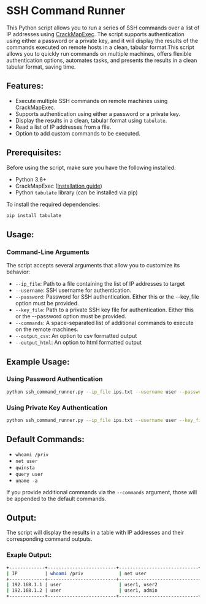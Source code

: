 # SSH Command Runner

This Python script allows you to run a series of SSH commands over a list of IP addresses using [CrackMapExec](https://github.com/byt3bl33d3r/CrackMapExec). The script supports authentication using either a password or a private key, and it will display the results of the commands executed on remote hosts in a clean, tabular format.This script allows you to quickly run commands on multiple machines, offers flexible authentication options, automates tasks, and presents the results in a clean tabular format, saving time.

## Features:
- Execute multiple SSH commands on remote machines using CrackMapExec.
- Supports authentication using either a password or a private key.
- Display the results in a clean, tabular format using `tabulate`.
- Read a list of IP addresses from a file.
- Option to add custom commands to be executed.

## Prerequisites:
Before using the script, make sure you have the following installed:

- Python 3.6+
- CrackMapExec ([Installation guide](https://github.com/byt3bl33d3r/CrackMapExec))
- Python `tabulate` library (can be installed via pip)

To install the required dependencies:

```bash
pip install tabulate
```

## Usage:

### Command-Line Arguments
The script accepts several arguments that allow you to customize its behavior:
- `--ip_file`: Path to a file containing the list of IP addresses to target
- `--username`: SSH username for authentication.
- `--password`: Password for SSH authentication. Either this or the --key_file option must be provided.
- `--key_file`: Path to a private SSH key file for authentication. Either this or the --password option must be provided.
- `--commands`: A space-separated list of additional commands to execute on the remote machines.
- `--output_csv`: An option to csv formatted output
- `--output_html`: An option to html formatted output

## Example Usage:

### Using Password Authentication
```bash
python ssh_command_runner.py --ip_file ips.txt --username user --password 'password123' --commands 'uptime' 'df -h'
```

### Using Private Key Authentication
```bash
python ssh_command_runner.py --ip_file ips.txt --username user --key_file '/path/to/private_key' --commands 'uptime' 'df -h'
```

## Default Commands:

- `whoami /priv`
- `net user`
- `qwinsta`
- `query user`
- `uname -a`

If you provide additional commands via the `--commands` argument, those will be appended to the default commands.

## Output:

The script will display the results in a table with IP addresses and their corresponding command outputs.

### Exaple Output:

```bash
+-------------+-------------------------+-----------------------------+-----------------------------+------------------------+-----------------------+
| IP          | whoami /priv             | net user                    | qwinsta                     | query user             | uname -a              |
+-------------+-------------------------+-----------------------------+-----------------------------+------------------------+-----------------------+
| 192.168.1.1 | user                     | user1, user2                | 1 RDP-Tcp#1                 | user1                  | Linux server123       |
| 192.168.1.2 | user                     | user1, admin                | 1 RDP-Tcp#1                 | user2                  | Linux server124       |
+-------------+-------------------------+-----------------------------+-----------------------------+------------------------+-----------------------+
```
